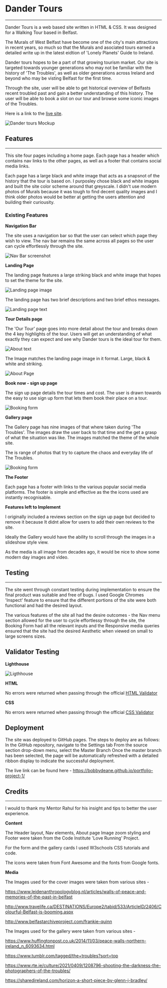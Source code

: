 # Dander Tours
<hr>


Dander Tours is a web based site written in HTML & CSS. It was designed for a Walking Tour based in Belfast.


The Murals of West Belfast have become one of the city's main attractions in recent years, so much so that the Murals and asociated tours earned a detailed write up in the latest eidtion of 'Lonely Planets' Guide to Ireland.


Dander tours hopes to be a part of that growing tourism market. Our site is targeted towards younger generations who may not be familiar with the history of 'The Troubles', as well as older generations across Ireland and beyond who may be visting Belfast for the first time.


Through the site, user will be able to get historical overview of Belfasts recent troubled past and gain a better understanding of this history. The user will be able to book a slot on our tour and browse some iconic images of the Troubles. 


Here is a link to the [live site](https://bobbydeane.github.io/portfolio-project-1/).


![Dander tours Mockup](https://github.com/bobbydeane/portfolio-project-1/blob/main/assets/images/ReadME-media/Style.PNG?raw=true)



## Features
<hr>
This site four pages including a home page. Each page has a header which contains nav links to the other pages, as well as a footer that contains social media links.


Each page has a large black and white image that acts as a snapsnot of the history that the tour is based on. I purposley chose black and white images and built the site color scheme around that greyscale. I didn't use modern photos of Murals because it was tough to find decent quality images and I think older photos would be better at getting the users attention and building their curiousity.



### Existing Features



**Navigation Bar**


The site uses a navigation bar so that the user can select which page they wish to view. The nav bar remains the same across all pages so the user can cycle effortlessly through the site.


![Nav Bar screenshot](https://github.com/bobbydeane/portfolio-project-1/blob/main/assets/images/ReadME-media/nav%20bar.PNG?raw=true)




**Landing Page**


The landing page features a large striking black and white image that hopes to set the theme for the site.


![Landing page image](https://github.com/bobbydeane/portfolio-project-1/blob/main/assets/images/ReadME-media/landing%201.PNG?raw=true)


The landing page has two brief descriptions and two brief ethos messages.


![Landing page text](https://github.com/bobbydeane/portfolio-project-1/blob/main/assets/images/ReadME-media/landing%202.PNG?raw=true)




**Tour Details page**


The 'Our Tour' page goes into more detail about the tour and breaks down the 4 key highlights of the tour. Users will get an understanding of what exactly they can expect and see why Dander tours is the ideal tour for them.


![About text](https://github.com/bobbydeane/portfolio-project-1/blob/main/assets/images/ReadME-media/about%20text.PNG?raw=true)


The Image matches the landing page image in it format. Large, black & white and striking.


![About Page](https://github.com/bobbydeane/portfolio-project-1/blob/main/assets/images/ReadME-media/about%20main.PNG?raw=true)




**Book now - sign up page**


The sign up page details the tour times and cost. The user is drawn towards the easy to use sign up form that lets them book their place on a tour.


![Booking form](https://github.com/bobbydeane/portfolio-project-1/blob/main/assets/images/ReadME-media/book%20form.PNG?raw=true)




**Gallery page**


The Gallery page has nine images of that where taken during 'The Troubles'. The images draw the user back to that time and the get a grasp of what the situation was like. The images matched the theme of the whole site.


The is range of photos that try to capture the chaos and everyday life of The Troubles.


![Booking form](https://github.com/bobbydeane/portfolio-project-1/blob/main/assets/images/ReadME-media/gallery.PNG?raw=true)




**The Footer**


Each page has a footer with links to the various popular social media platforms. The footer is simple and effective as the the icons used are instantly recognisable.




**Features left to Implement**

I originally included a reviews section on the sign up page but decided to remove it because It didnt allow for users to add their own reviews to the site.


Ideally the Gallery would have the ability to scroll through the images in a slideshow style view.


As the media is all image from decades ago, it would be nice to show some modern day images and video.



## Testing ##
<hr>

The site went through constant testing during implementation to ensure the final product was suitable and free of bugs. I used Google Chromes 'Inspect' feature to ensure that the different portions of the site were both functional and had the desired layout.


The various features of the site all had the desire outcomes - the Nav menu section allowed for the user to cycle effortlessy through the site, the Booking Form had all the relevant inputs and the Responsive media queries ensured that the site had the desired Aesthetic when viewed on small to large screens sizes.


## Validator Testing ##

**Lighthouse**

![Ligthhouse](https://github.com/bobbydeane/portfolio-project-1/blob/main/assets/images/ReadME-media/lighthouse.PNG?raw=true)

**HTML**


No errors were returned when passing through the official [HTML Validator](https://validator.w3.org/nu/?doc=https%3A%2F%2Fbobbydeane.github.io%2Fportfolio-project-1)


**CSS**


No errors were returned when passing through the official [CSS Validator](https://jigsaw.w3.org/css-validator/validator?uri=https%3A%2F%2Fbobbydeane.github.io%2Fportfolio-project-1%2F&profile=css3svg&usermedium=all&warning=1&vextwarning=&lang=en)



## Deployment ##


The site was deployed to GitHub pages. The steps to deploy are as follows:
In the GitHub repository, navigate to the Settings tab
From the source section drop-down menu, select the Master Branch
Once the master branch has been selected, the page will be automatically refreshed with a detailed ribbon display to indicate the successful deployment.


The live link can be found here - https://bobbydeane.github.io/portfolio-project-1/


## Credits ##
<hr>

I would to thank my Mentor Rahul for his insight and tips to better the user experience.

**Content**


The Header layout, Nav elements, About page Image zoom styling and Footer were taken from the Code Institute 'Love Running' Project.


For the form and the gallery cards I used W3schools CSS tutorials and code.


The icons were taken from Font Awesome and the fonts from Google fonts.

**Media**


The Images used for the cover images were taken from various sites -


https://www.leidenanthropologyblog.nl/articles/walls-of-peace-and-memories-of-the-past-in-belfast

http://www.travelife.ca/DESTINATIONS/Europe2/tabid/533/ArticleID/2406/Colourful-Belfast-is-booming.aspx 

http://www.belfastarchiveproject.com/frankie-quinn


The Images used for the gallery were taken from various sites -

https://www.huffingtonpost.co.uk/2014/11/03/peace-walls-northern-ireland_n_6093634.html

https://www.tumblr.com/tagged/the+troubles?sort=top

https://www.rte.ie/culture/2021/0409/1208796-shooting-the-darkness-the-photographers-of-the-troubles/

https://sharedireland.com/horizon-a-short-piece-by-glenn-j-bradley/





